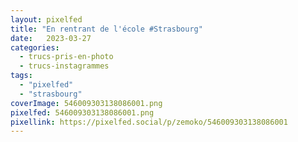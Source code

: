 ```yaml
---
layout: pixelfed
title: "En rentrant de l'école #Strasbourg"
date:   2023-03-27
categories: 
  - trucs-pris-en-photo
  - trucs-instagrammes
tags: 
  - "pixelfed"
  - "strasbourg"
coverImage: 546009303138086001.png
pixelfed: 546009303138086001.png
pixellink: https://pixelfed.social/p/zemoko/546009303138086001
---
```

